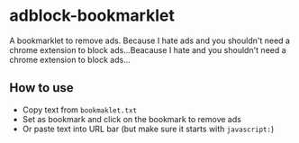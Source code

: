 # adblock-bookmarklet
A bookmarklet to remove ads.
Because I hate ads and you shouldn't need a chrome extension to block ads...Beacause I hate and you shouldn't need a chrome extension to block ads...

## How to use
- Copy text from `bookmaklet.txt` 
- Set as bookmark and click on the bookmark to remove ads
- Or paste text into URL bar (but make sure it starts with `javascript:`)


